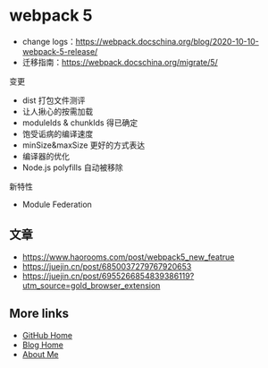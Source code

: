 # webpack 5

- change logs：https://webpack.docschina.org/blog/2020-10-10-webpack-5-release/
- 迁移指南：https://webpack.docschina.org/migrate/5/

变更

- dist 打包文件测评
- 让人揪心的按需加载
- moduleIds & chunkIds 得已确定
- 饱受诟病的编译速度
- minSize&maxSize 更好的方式表达
- 编译器的优化
- Node.js polyfills 自动被移除

新特性

- Module Federation

## 文章

- https://www.haorooms.com/post/webpack5_new_featrue
- https://juejin.cn/post/6850037279767920653
- https://juejin.cn/post/6955266854839386119?utm_source=gold_browser_extension

## More links

- [GitHub Home](https://github.com/ShenBao)
- [Blog Home](https://shenbao.github.io)
- [About Me](https://shenbao.github.io/about/)
